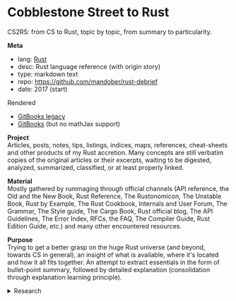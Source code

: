 # Cobblestone Street to Rust


CS2RS: from CS to Rust, topic by topic, from summary to particularity.


**Meta**    
- lang: [Rust][trl]
- desc: Rust language reference (with origin story)
- type: markdown text
- repo: https://github.com/mandober/rust-debrief
- date: 2017 (start)

Rendered
- [GitBooks legacy][gbl]
- [GitBooks][gbn] (but no mathJax support)



**Project**    
Articles, posts, notes, tips, listings, indices, maps, references, cheat-sheets and other products of my Rust accretion. Many concepts are still verbatim copies of the original articles or their excerpts, waiting to be digested, analyzed, summarized, classified, or at least properly linked.

**Material**    
Mostly gathered by rummaging through official channels (API reference, the Old and the New Book, Rust Reference, The Rustonomicon, The Unstable Book, Rust by Example, The Rust Cookbook, Internals and User Forum, The Grammar, The Style guide, The Cargo Book, Rust official blog, The API Guidelines, The Error Index, RFCs, the FAQ, The Compiler Guide, Rust Edition Guide, etc.) and many other encountered resources.

**Purpose**   
Trying to get a better grasp on the huge Rust universe (and beyond, towards CS in general), an insight of what is available, where it's located and how it all fits together. An attempt to extract essentials in the form of bullet-point summary, followed by detailed explanation (consolidation through explanation learning principle).



<details>

<summary>Research</summary>

- collapsible mind-map of all std items
- well-established crates that complement std: list of canonical, de facto standard crates to comprise a mega meta-crate that re-exports paths from containing child crates mimicking and complementing std paths
- free publishing platform with Latex support

</details>

<br>




[gbl]: https://mandober.gitbooks.io/rust-debrief
[gbn]: https://devrev.gitbook.io/rust-debrief/
[ghr]: https://github.com/mandober/rust-debrief
[trl]: https://www.rust-lang.org/
